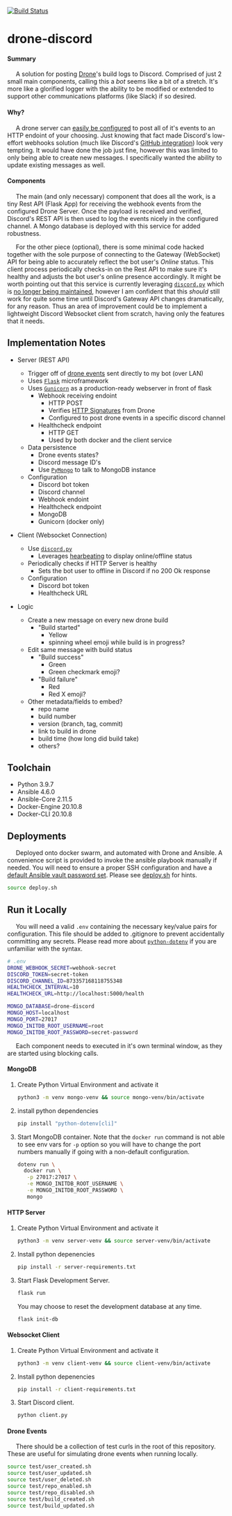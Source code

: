 [![Build Status](https://drone.kiwi-labs.net/api/badges/Diesel-Net/drone-discord/status.svg)](https://drone.kiwi-labs.net/Diesel-Net/drone-discord)

# drone-discord
#### **Summary**
&nbsp;&nbsp;&nbsp;&nbsp;&nbsp;A solution for posting [Drone](https://www.drone.io/)'s build logs to Discord. 
Comprised of just 2 small main components, calling this a _bot_ seems like a bit of a stretch. 
It's more like a glorified logger with the ability to be modified or extended to support other communications platforms (like Slack) if so desired.

#### **Why?**
&nbsp;&nbsp;&nbsp;&nbsp;&nbsp;A drone server can [easily be configured](https://discourse.drone.io/t/how-to-use-global-webhooks/3755) to post all of it's events to an HTTP endoint of your choosing. 
Just knowing that fact made Discord's low-effort webhooks solution (much like Discord's [GitHub integration](https://support.discord.com/hc/en-us/articles/228383668-Intro-to-Webhooks)) look very tempting.
It would have done the job just fine, however this was limited to only being able to create new messages. I specifically wanted the ability to update existing messages as well.

#### **Components**
&nbsp;&nbsp;&nbsp;&nbsp;&nbsp;The main (and only necessary) component that does all the work, is a tiny Rest API (Flask App) for receiving the webhook events from the configured Drone Server. Once the payload is received and verified, Discord's REST API is then used to log the events nicely in the configured channel. A Mongo database is deployed with this service for added robustness.

&nbsp;&nbsp;&nbsp;&nbsp;&nbsp;For the other piece (optional), there is some minimal code hacked together with the sole purpose of connecting to the Gateway (WebSocket) API for being able to accurately reflect the bot user's _Online_ status. This client process periodically checks-in on the Rest API to make sure it's healthy and adjusts the bot user's online presence accordingly.
It might be worth pointing out that this service is currently leveraging [`discord.py`](https://pypi.org/project/discord.py/) which is [no longer being maintained](https://gist.github.com/Rapptz/4a2f62751b9600a31a0d3c78100287f1), however I am confident that this _should_ still work for quite some time until Discord's Gateway API changes dramatically, for any reason. Thus an area of improvement could be to implement a lightweight Discord Websocket client from scratch, having only the features that it needs. 


## Implementation Notes

- Server (REST API)
  - Trigger off of [drone events](https://discourse.drone.io/t/how-to-use-global-webhooks/3755) sent directly to my bot (over LAN)
  - Uses [`Flask`](https://flask.palletsprojects.com/en/2.0.x/) microframework
  - Uses [`Gunicorn`](https://gunicorn.org/) as a production-ready webserver in front of flask
    - Webhook receiving endoint
      - HTTP POST
      - Verifies [HTTP Signatures](https://datatracker.ietf.org/doc/html/draft-cavage-http-signatures-10) from Drone
      - Configured to post drone events in a specific discord channel
    - Healthcheck endpoint
      - HTTP GET
      - Used by both docker and the client service
  - Data persistence
    - Drone events states?
    - Discord message ID's
    - Use [`PyMongo`](https://pymongo.readthedocs.io/en/stable/) to talk to MongoDB instance
  - Configuration
    - Discord bot token
    - Discord channel
    - Webhook endoint
    - Healthcheck endpoint
    - MongoDB
    - Gunicorn (docker only)

- Client (Websocket Connection)
  - Use [`discord.py`](https://pypi.org/project/discord.py/)
    - Leverages [hearbeating](https://discord.com/developers/docs/topics/gateway#heartbeating) to display online/offline status
  - Periodically checks if HTTP Server is healthy
    - Sets the bot user to offline in Discord if no 200 Ok response
  - Configuration
    - Discord bot token
    - Healthcheck URL

- Logic
  - Create a new message on every new drone build
    - "Build started"
      - Yellow
      - spinning wheel emoji while build is in progress?
  - Edit same message with build status
    - "Build success"
      - Green
      - Green checkmark emoji?
    - "Build failure"
      - Red
      - Red X emoji?
  - Other metadata/fields to embed?
    - repo name
    - build number
    - version (branch, tag, commit)
    - link to build in drone
    - build time (how long did build take)
    - others?


## Toolchain
- Python 3.9.7
- Ansible 4.6.0
- Ansible-Core 2.11.5
- Docker-Engine 20.10.8
- Docker-CLI 20.10.8


## Deployments
&nbsp;&nbsp;&nbsp;&nbsp;&nbsp;Deployed onto docker swarm, and automated with Drone and Ansible.
A convenience script is provided to invoke the ansible playbook manually if needed. You will need to ensure a proper SSH configuration and have a [default Ansible vault password set](https://docs.ansible.com/ansible/latest/user_guide/vault.html#setting-a-default-password-source). Please see [deploy.sh](deploy.sh) for hints.
```bash
source deploy.sh
```


## Run it Locally
&nbsp;&nbsp;&nbsp;&nbsp;&nbsp;You will need a valid `.env` containing the necessary key/value pairs for configuration. This file should be added to .gitignore to prevent accidentally committing any secrets. Please read more about [`python-dotenv`](https://pypi.org/project/python-dotenv/) if you are unfamiliar with the syntax. 

```bash
# .env
DRONE_WEBHOOK_SECRET=webhook-secret
DISCORD_TOKEN=secret-token
DISCORD_CHANNEL_ID=873357168118755348
HEALTHCHECK_INTERVAL=10
HEALTHCHECK_URL=http://localhost:5000/health

MONGO_DATABASE=drone-discord
MONGO_HOST=localhost
MONGO_PORT=27017
MONGO_INITDB_ROOT_USERNAME=root
MONGO_INITDB_ROOT_PASSWORD=secret-password
```

&nbsp;&nbsp;&nbsp;&nbsp;&nbsp;Each component needs to executed in it's own terminal window, as they are started using blocking calls.

#### MongoDB
1. Create Python Virtual Environment and activate it
   ```bash
   python3 -m venv mongo-venv && source mongo-venv/bin/activate
   ```

2. install python dependencies
   ```bash
   pip install "python-dotenv[cli]"
   ````

2. Start MongoDB container.
   Note that the `docker run` command is not able to see env vars for `-p` option so you will have to change the port numbers manually if going with a non-default configuration.
   ```bash
   dotenv run \
     docker run \
      -p 27017:27017 \
      -e MONGO_INITDB_ROOT_USERNAME \
      -e MONGO_INITDB_ROOT_PASSWORD \
      mongo
   ```

#### HTTP Server
1. Create Python Virtual Environment and activate it
   ```bash
   python3 -m venv server-venv && source server-venv/bin/activate
   ```

2. Install python depenencies
   ```bash
   pip install -r server-requirements.txt
   ```

3. Start Flask Development Server.
   ```bash
   flask run
   ```

   You may choose to reset the development database at any time.
   ```bash
   flask init-db
   ````


#### Websocket Client
1. Create Python Virtual Environment and activate it
   ```bash
   python3 -m venv client-venv && source client-venv/bin/activate
   ```

2. Install python depenencies
   ```bash
   pip install -r client-requirements.txt
   ```

3. Start Discord client.
   ```bash
   python client.py
   ```

#### Drone Events
&nbsp;&nbsp;&nbsp;&nbsp;&nbsp;There should be a collection of test curls in the root of this repository. These are useful for simulating drone events when running locally.
```bash
source test/user_created.sh
source test/user_updated.sh
source test/user_deleted.sh
source test/repo_enabled.sh
source test/repo_disabled.sh
source test/build_created.sh
source test/build_updated.sh
```
